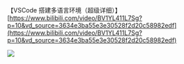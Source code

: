 【VSCode 搭建多语言环境（超级详细）】[https://www.bilibili.com/video/BV1YL411L7Sg?p=10&vd_source=3634e3ba55e3e30528f2d20c58982edf](https://www.bilibili.com/video/BV1YL411L7Sg?p=10&vd_source=3634e3ba55e3e30528f2d20c58982edf)

![](https://gitee.com/hxc8/images3/raw/master/img/202407172241393.jpg)